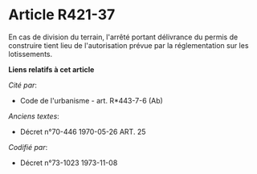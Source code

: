 # Article R421-37

En cas de division du terrain, l'arrêté portant délivrance du permis de construire tient lieu de l'autorisation prévue par la
réglementation sur les lotissements.

**Liens relatifs à cet article**

_Cité par_:

  - Code de l'urbanisme - art. R*443-7-6 (Ab)

_Anciens textes_:

  - Décret n°70-446 1970-05-26 ART. 25

_Codifié par_:

  - Décret n°73-1023 1973-11-08
